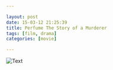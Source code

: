```yaml
---

layout: post
date: 15-03-12 21:25:39
title: Perfume The Story of a Murderer
tags: [film, drama]
categories: [movie]

---
```


![Text]({{site.url}}/assets/blog_img/2015-03-12-perfume-the-story-of-a-murderer/Perfume.The.Story.of.a.Murderer.2006.Bluray.720p.x264.AC3-MySilu.mkv_20150312_210927.569.png) 